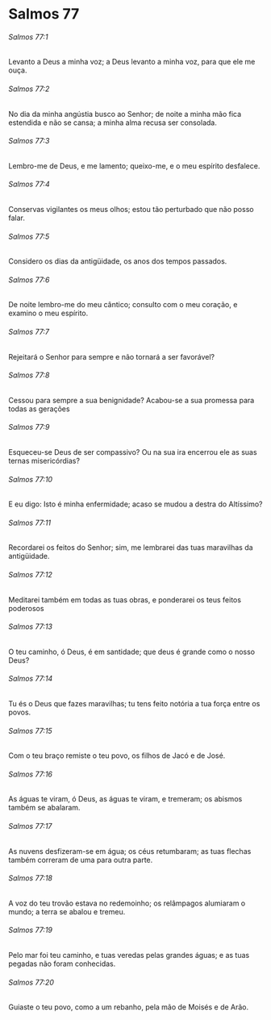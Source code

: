 # Salmos 77

###### Salmos 77:1

Levanto a Deus a minha voz; a Deus levanto a minha voz, para que ele me ouça.

###### Salmos 77:2

No dia da minha angústia busco ao Senhor; de noite a minha mão fica estendida e não se cansa; a minha alma recusa ser consolada.

###### Salmos 77:3

Lembro-me de Deus, e me lamento; queixo-me, e o meu espírito desfalece.

###### Salmos 77:4

Conservas vigilantes os meus olhos; estou tão perturbado que não posso falar.

###### Salmos 77:5

Considero os dias da antigüidade, os anos dos tempos passados.

###### Salmos 77:6

De noite lembro-me do meu cântico; consulto com o meu coração, e examino o meu espírito.

###### Salmos 77:7

Rejeitará o Senhor para sempre e não tornará a ser favorável?

###### Salmos 77:8

Cessou para sempre a sua benignidade? Acabou-se a sua promessa para todas as gerações

###### Salmos 77:9

Esqueceu-se Deus de ser compassivo? Ou na sua ira encerrou ele as suas ternas misericórdias?

###### Salmos 77:10

E eu digo: Isto é minha enfermidade; acaso se mudou a destra do Altíssimo?

###### Salmos 77:11

Recordarei os feitos do Senhor; sim, me lembrarei das tuas maravilhas da antigüidade.

###### Salmos 77:12

Meditarei também em todas as tuas obras, e ponderarei os teus feitos poderosos

###### Salmos 77:13

O teu caminho, ó Deus, é em santidade; que deus é grande como o nosso Deus?

###### Salmos 77:14

Tu és o Deus que fazes maravilhas; tu tens feito notória a tua força entre os povos.

###### Salmos 77:15

Com o teu braço remiste o teu povo, os filhos de Jacó e de José.

###### Salmos 77:16

As águas te viram, ó Deus, as águas te viram, e tremeram; os abismos também se abalaram.

###### Salmos 77:17

As nuvens desfizeram-se em água; os céus retumbaram; as tuas flechas também correram de uma para outra parte.

###### Salmos 77:18

A voz do teu trovão estava no redemoinho; os relâmpagos alumiaram o mundo; a terra se abalou e tremeu.

###### Salmos 77:19

Pelo mar foi teu caminho, e tuas veredas pelas grandes águas; e as tuas pegadas não foram conhecidas.

###### Salmos 77:20

Guiaste o teu povo, como a um rebanho, pela mão de Moisés e de Arão.

